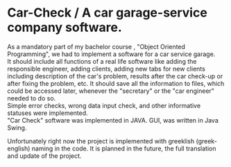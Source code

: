 Car-Check / A car garage-service company software.
=========

As a mandatory part of my bachelor course , "Object Oriented Programming", 
we had to implement a software for a car service garage.  
It should include all functions of a real life software like adding the responsible engineer, 
adding clients, adding new tabs for new clients including description of the car's problem, 
results after the car check-up or after fixing the problem, etc. 
It should save all the information to files, which could be accessed later, 
whenever the "secretary" or the "car engineer" needed to do so.  
Simple error checks, wrong data input check, and other informative statuses were implemented.  
"Car Check" software was implemented in JAVA. GUI, was written in Java Swing.

Unfortunately right now the project is implemented with greeklish (greek-english) naming in the code.
It is planned in the future, the full translation and update of the project.
